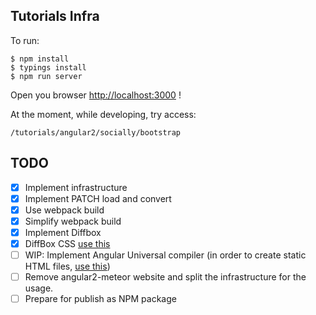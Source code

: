 ## Tutorials Infra

To run:

    $ npm install
    $ typings install
    $ npm run server
    
Open you browser [http://localhost:3000](http://localhost:3000) !
    
At the moment, while developing, try access:

    /tutorials/angular2/socially/bootstrap
    
    
## TODO

- [x] Implement infrastructure
- [x] Implement PATCH load and convert
- [x] Use webpack build
- [x] Simplify webpack build
- [x] Implement Diffbox
- [x] DiffBox CSS [use this](https://github.com/meteor/tutorial-tools/blob/master/tutorial-diff-box/diff-box.less)
- [ ] WIP: Implement Angular Universal compiler (in order to create static HTML files, [use this](https://github.com/angular/universal-starter/blob/master/webpack.config.js))
- [ ] Remove angular2-meteor website and split the infrastructure for the usage.   
- [ ] Prepare for publish as NPM package